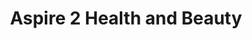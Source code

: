 ---
title: "Aspire 2 Health and Beauty"
url: /chester-le-street/aspire-2-health-and-beauty/
shop: beauty
---